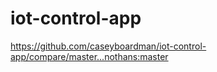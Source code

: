 # iot-control-app

https://github.com/caseyboardman/iot-control-app/compare/master...nothans:master
